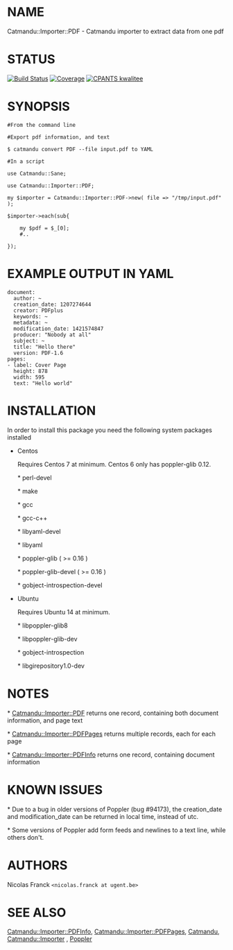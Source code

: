# NAME

Catmandu::Importer::PDF - Catmandu importer to extract data from one pdf

# STATUS

[![Build Status](https://travis-ci.org/LibreCat/Catmandu-Importer-PDF.svg?branch=master)](https://travis-ci.org/LibreCat/Catmandu-Importer-PDF)
[![Coverage](https://coveralls.io/repos/LibreCat/Catmandu-Importer-PDF/badge.png?branch=master)](https://coveralls.io/r/LibreCat/Catmandu-Importer-PDF)
[![CPANTS kwalitee](http://cpants.cpanauthors.org/dist/Catmandu-Importer-PDF.png)](http://cpants.cpanauthors.org/dist/Catmandu-Importer-PDF)

# SYNOPSIS

    #From the command line

    #Export pdf information, and text

    $ catmandu convert PDF --file input.pdf to YAML

    #In a script

    use Catmandu::Sane;

    use Catmandu::Importer::PDF;

    my $importer = Catmandu::Importer::PDF->new( file => "/tmp/input.pdf" );

    $importer->each(sub{

        my $pdf = $_[0];
        #..

    });

# EXAMPLE OUTPUT IN YAML

    document:
      author: ~
      creation_date: 1207274644
      creator: PDFplus
      keywords: ~
      metadata: ~
      modification_date: 1421574847
      producer: "Nobody at all"
      subject: ~
      title: "Hello there"
      version: PDF-1.6
    pages:
    - label: Cover Page
      height: 878
      width: 595
      text: "Hello world"

# INSTALLATION

In order to install this package you need the following system packages installed

- Centos

    Requires Centos 7 at minimum. Centos 6 only has poppler-glib 0.12.

    \* perl-devel

    \* make

    \* gcc

    \* gcc-c++

    \* libyaml-devel

    \* libyaml

    \* poppler-glib ( >= 0.16 )

    \* poppler-glib-devel ( >= 0.16 )

    \* gobject-introspection-devel

- Ubuntu

    Requires Ubuntu 14 at minimum.

    \* libpoppler-glib8

    \* libpoppler-glib-dev

    \* gobject-introspection

    \* libgirepository1.0-dev

# NOTES

\* [Catmandu::Importer::PDF](https://metacpan.org/pod/Catmandu::Importer::PDF) returns one record, containing both document information, and page text

\* [Catmandu::Importer::PDFPages](https://metacpan.org/pod/Catmandu::Importer::PDFPages) returns multiple records, each for each page

\* [Catmandu::Importer::PDFInfo](https://metacpan.org/pod/Catmandu::Importer::PDFInfo) returns one record, containing document information

# KNOWN ISSUES

\* Due to a bug in older versions of Poppler (bug #94173), the creation\_date and modification\_date can be returned in local time, instead of utc.

\* Some versions of Poppler add form feeds and newlines to a text line, while others don't.

# AUTHORS

Nicolas Franck `<nicolas.franck at ugent.be>`

# SEE ALSO

[Catmandu::Importer::PDFInfo](https://metacpan.org/pod/Catmandu::Importer::PDFInfo), [Catmandu::Importer::PDFPages](https://metacpan.org/pod/Catmandu::Importer::PDFPages), [Catmandu](https://metacpan.org/pod/Catmandu), [Catmandu::Importer](https://metacpan.org/pod/Catmandu::Importer) , [Poppler](https://metacpan.org/pod/Poppler)
